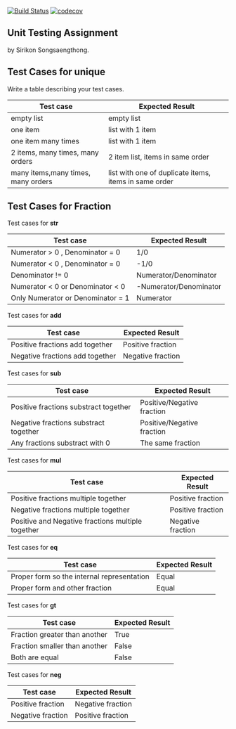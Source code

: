 [![Build Status](https://travis-ci.com/Sirikonss/unittesting-Sirikonss.svg?branch=master)](https://travis-ci.com/Sirikonss/unittesting-Sirikonss)
[![codecov](https://codecov.io/gh/Sirikonss/unittesting-Sirikonss/branch/master/graph/badge.svg)](https://codecov.io/gh/Sirikonss/unittesting-Sirikonss)
## Unit Testing Assignment

by Sirikon Songsaengthong.


## Test Cases for unique

Write a table describing your test cases.

| Test case              |  Expected Result    |
|------------------------|---------------------|
| empty list             |  empty list         |
| one item               |  list with 1 item   |
| one item many times    |  list with 1 item   |
| 2 items, many times, many orders | 2 item list, items in same order  |
| many items,many times, many orders  |  list with one of duplicate items, items in same order  |


## Test Cases for Fraction

Test cases for __str__ 

| Test case                         |  Expected Result         |
|-----------------------------------|--------------------------|
| Numerator > 0 , Denominator = 0   |   1/0                    |
| Numerator < 0 , Denominator = 0   |  -1/0                    |
| Denominator != 0                  |  Numerator/Denominator   |
| Numerator < 0 or Denominator < 0  |  -Numerator/Denominator  |
| Only Numerator or Denominator = 1 |  Numerator               |

Test cases for __add__ 

| Test case                         |  Expected Result         |
|-----------------------------------|--------------------------|
| Positive fractions add together   |   Positive fraction      |
| Negative fractions add together   |   Negative fraction      |

Test cases for __sub__ 

| Test case                             |  Expected Result             |
|---------------------------------------|------------------------------|
| Positive fractions substract together |  Positive/Negative fraction  |
| Negative fractions substract together |  Positive/Negative fraction  |
| Any fractions substract with 0        |  The same fraction           |

Test cases for __mul__ 

| Test case                                         |  Expected Result     |
|---------------------------------------------------|----------------------|
| Positive fractions multiple together              |  Positive fraction   |
| Negative fractions multiple together              |  Positive fraction   |
| Positive and Negative fractions multiple together |  Negative fraction   |

Test cases for __eq__ 

| Test case                                   |  Expected Result |
|---------------------------------------------|------------------|
| Proper form so the internal representation  |  Equal           |
| Proper form and other fraction              |  Equal           |

Test cases for __gt__ 

| Test case                      |  Expected Result  |
|--------------------------------|-------------------|
| Fraction greater than another  |  True             |
| Fraction smaller than another  |  False            |
| Both are equal                 |  False            |

Test cases for __neg__ 

| Test case            |  Expected Result      |
|----------------------|-----------------------|
| Positive fraction    |   Negative fraction   |
| Negative fraction    |   Positive fraction   |

















